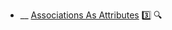* __ [Associations As Attributes](./uml/associationsAsAttributes) :three: <trigger for="pop:associationsAsAttributes-preview">:mag:</trigger>


<popover id="pop:associationsAsAttributes-preview" title=":mag: Associations As Attributes" placement="right">
  <div slot="content">
    <include src=".\preview.md" />
  </div>
</popover>
